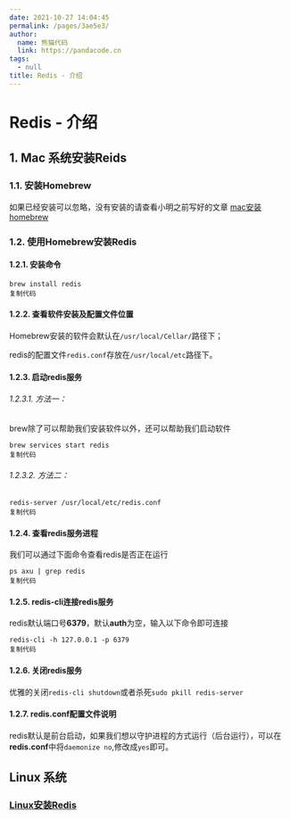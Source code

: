 ```yaml
---
date: 2021-10-27 14:04:45
permalink: /pages/3ae5e3/
author: 
  name: 熊猫代码
  link: https://pandacode.cn
tags: 
  - null
title: Redis - 介绍
---
```


# Redis - 介绍

## 1. Mac 系统安装Reids

### 1.1. 安装Homebrew

如果已经安装可以忽略，没有安装的请查看小明之前写好的文章 [mac安装homebrew](https://link.juejin.cn/?target=https%3A%2F%2Fmp.weixin.qq.com%2Fs%2Fa454PtDeCtqWykd2uqP0ig)

### 1.2. 使用Homebrew安装Redis

#### 1.2.1. 安装命令

```
brew install redis
复制代码
```

#### 1.2.2.  查看软件安装及配置文件位置

Homebrew安装的软件会默认在`/usr/local/Cellar/`路径下；

redis的配置文件`redis.conf`存放在`/usr/local/etc`路径下。

#### 1.2.3. 启动redis服务

###### 1.2.3.1. 方法一：

brew除了可以帮助我们安装软件以外，还可以帮助我们启动软件

```
brew services start redis
复制代码
```

###### 1.2.3.2. 方法二：

```
redis-server /usr/local/etc/redis.conf
复制代码
```

#### 1.2.4. 查看redis服务进程

我们可以通过下面命令查看redis是否正在运行

```
ps axu | grep redis
复制代码
```

#### 1.2.5. redis-cli连接redis服务

redis默认端口号**6379**，默认**auth**为空，输入以下命令即可连接

```
redis-cli -h 127.0.0.1 -p 6379
复制代码
```

#### 1.2.6. 关闭redis服务

优雅的关闭`redis-cli shutdown`或者杀死`sudo pkill redis-server`

#### 1.2.7. redis.conf配置文件说明

redis默认是前台启动，如果我们想以守护进程的方式运行（后台运行），可以在**redis.conf**中将`daemonize no`,修改成`yes`即可。



## Linux 系统

### [Linux安装Redis](https://blog.csdn.net/m0_37959155/article/details/108897863)

